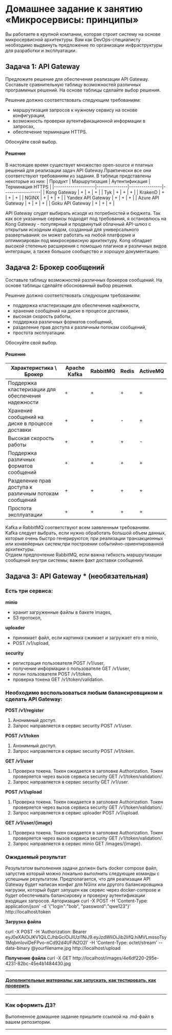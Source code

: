 
# Домашнее задание к занятию «Микросервисы: принципы»

Вы работаете в крупной компании, которая строит систему на основе микросервисной архитектуры.
Вам как DevOps-специалисту необходимо выдвинуть предложение по организации инфраструктуры для разработки и эксплуатации.

## Задача 1: API Gateway 

Предложите решение для обеспечения реализации API Gateway. Составьте сравнительную таблицу возможностей различных программных решений. На основе таблицы сделайте выбор решения.

Решение должно соответствовать следующим требованиям:
- маршрутизация запросов к нужному сервису на основе конфигурации,
- возможность проверки аутентификационной информации в запросах,
- обеспечение терминации HTTPS.

Обоснуйте свой выбор.

#### Решение

В настоящее время существует множество open-source и платных решений для реализации задач API Gateway.Практически все они соответствуют требованиям из задания. В таблице представлены некоторые из них: 
| Продукт            | Маршрутизация | Аутентификация | Терминация HTTPS |
|--------------------|---------------|----------------|------------------|
| Kong Gateway       | +             | +              | +                |
| Tyk                | +             | +              | +                |
| KrakenD            | +             | +              | +                |
| NGINX              | +             | +              | +                |
| Yandex API Gateway | +             | +              | +                |
| Azure API Gateway  | +             | +              | +                |
| Goku API Gateway   | +             | +              | +                |

API Gateway слудет выбирать исходя из потребностей и бюджета. Так как все указанные сервисы подходят под требования, я остановлюсь на Kong Gateway - популярный и продвинутый облачный API-шлюз с открытым исходным кодом, созданный для универсального развертывания: он может работать на любой платформе и оптимизирован под микросервисную архитектуру. Kong обладает высокой степенью расширения с помощью плагинов и различных видов интеграции, а также большое сообщество и хорошую документацию. 

## Задача 2: Брокер сообщений

Составьте таблицу возможностей различных брокеров сообщений. На основе таблицы сделайте обоснованный выбор решения.

Решение должно соответствовать следующим требованиям:
- поддержка кластеризации для обеспечения надёжности,
- хранение сообщений на диске в процессе доставки,
- высокая скорость работы,
- поддержка различных форматов сообщений,
- разделение прав доступа к различным потокам сообщений,
- простота эксплуатации.

Обоснуйте свой выбор.
#### Решение

| Характеристика \ Брокер                               | Apache Kafka | RabbitMQ | Redis    | ActiveMQ |
|-------------------------------------------------------|--------------|----------|----------|----------|
| Поддержка кластеризации для обеспечения надежности    | +            | +        | +        | +        |
| Хранение сообщений на диске в процессе доставки       | +            | +        | -        | +        |
| Высокая скорость работы                               | +            | +        | +        | -        |
| Поддержка различных форматов сообщений                | +            | +        | +        | +        |
| Разделение прав доступа к различным потокам сообщений | +            | +        | +        | +        |
| Простота эксплуатации                                 | +            | +        | +        | +        |

Kafka и RabbitMQ соответствуют всем заявленным требованиям.   
Kafka следует выбрать, если нужно обработать большой объем данных, которые очень быстро генерируются; при реализации транзакционных или конвейерных систем;при построении событийно-ориентированной архитектуры.   
Отдаем предпочтение RabbitMQ, если важна гибкость маршрутизации сообщений внутри системы; важен факт доставки сообщений.
## Задача 3: API Gateway * (необязательная)

### Есть три сервиса:

**minio**
- хранит загруженные файлы в бакете images,
- S3 протокол,

**uploader**
- принимает файл, если картинка сжимает и загружает его в minio,
- POST /v1/upload,

**security**
- регистрация пользователя POST /v1/user,
- получение информации о пользователе GET /v1/user,
- логин пользователя POST /v1/token,
- проверка токена GET /v1/token/validation.

### Необходимо воспользоваться любым балансировщиком и сделать API Gateway:

**POST /v1/register**
1. Анонимный доступ.
2. Запрос направляется в сервис security POST /v1/user.

**POST /v1/token**
1. Анонимный доступ.
2. Запрос направляется в сервис security POST /v1/token.

**GET /v1/user**
1. Проверка токена. Токен ожидается в заголовке Authorization. Токен проверяется через вызов сервиса security GET /v1/token/validation/.
2. Запрос направляется в сервис security GET /v1/user.

**POST /v1/upload**
1. Проверка токена. Токен ожидается в заголовке Authorization. Токен проверяется через вызов сервиса security GET /v1/token/validation/.
2. Запрос направляется в сервис uploader POST /v1/upload.

**GET /v1/user/{image}**
1. Проверка токена. Токен ожидается в заголовке Authorization. Токен проверяется через вызов сервиса security GET /v1/token/validation/.
2. Запрос направляется в сервис minio GET /images/{image}.

### Ожидаемый результат

Результатом выполнения задачи должен быть docker compose файл, запустив который можно локально выполнить следующие команды с успешным результатом.
Предполагается, что для реализации API Gateway будет написан конфиг для NGinx или другого балансировщика нагрузки, который будет запущен как сервис через docker-compose и будет обеспечивать балансировку и проверку аутентификации входящих запросов.
Авторизация
curl -X POST -H 'Content-Type: application/json' -d '{"login":"bob", "password":"qwe123"}' http://localhost/token

**Загрузка файла**

curl -X POST -H 'Authorization: Bearer eyJ0eXAiOiJKV1QiLCJhbGciOiJIUzI1NiJ9.eyJzdWIiOiJib2IifQ.hiMVLmssoTsy1MqbmIoviDeFPvo-nCd92d4UFiN2O2I' -H 'Content-Type: octet/stream' --data-binary @yourfilename.jpg http://localhost/upload

**Получение файла**
curl -X GET http://localhost/images/4e6df220-295e-4231-82bc-45e4b1484430.jpg

---

#### [Дополнительные материалы: как запускать, как тестировать, как проверить](https://github.com/netology-code/devkub-homeworks/tree/main/11-microservices-02-principles)

---

### Как оформить ДЗ?

Выполненное домашнее задание пришлите ссылкой на .md-файл в вашем репозитории.

---
